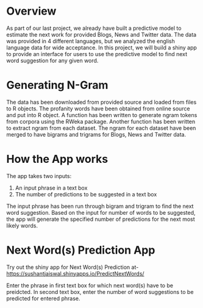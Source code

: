 # Overview

As part of our last project, we already have built a predictive model to estimate the next work for provided Blogs, News and Twitter data. The data was provided in 4 different languages, but we analyzed the english language data for wide acceptance.
In this project, we will build a shiny app to provide an interface for users to use the predictive model to find next word suggestion for any given word.

# Generating N-Gram

The data has been downloaded from provided source and loaded from files to R objects. The profanity words have been obtained from online source and put into R object. A function has been written to generate ngram tokens from corpora using the RWeka package. Another function has been written to extract ngram from each dataset. The ngram for each dataset have been merged to have bigrams and trigrams for Blogs, News and Twitter data.

# How the App works

The app takes two inputs:
1. An input phrase in a text box
2. The number of predictions to be suggested in a text box

The input phrase has been run through bigram and trigram to find the next word suggestion.
Based on the input for number of words to be suggested, the app will generate the specified number of predictions for the next most likely words.

# Next Word(s) Prediction App

Try out the shiny app for Next Word(s) Prediction at-
https://sushantjaiswal.shinyapps.io/PredictNextWords/

Enter the phrase in first text box for which next word(s) have to be preidcted. In second text box, enter the number of word suggestions to be predicted for entered phrase.
